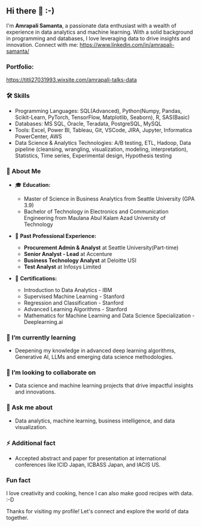 ## Hi there 👋 :-)

I'm **Amrapali Samanta**, a passionate data enthusiast with a wealth of experience in data analytics and machine learning. With a solid background in programming and databases, I love leveraging data to drive insights and innovation. 
Connect with me: https://www.linkedin.com/in/amrapali-samanta/

### Portfolio:
https://titli27031993.wixsite.com/amrapali-talks-data

### 🛠️ Skills

  - Programming Languages: SQL(Advanced), Python(Numpy, Pandas, Scikit-Learn, PyTorch, TensorFlow, Matplotlib, Seaborn), R, SAS(Basic)
  - Databases: MS SQL, Oracle, Teradata, PostgreSQL, MySQL
  - Tools: Excel, Power BI, Tableau, Git, VSCode, JIRA, Jupyter, Informatica PowerCenter, AWS
  - Data Science & Analytics Technologies: A/B testing, ETL, Hadoop, Data pipeline (cleansing, wrangling, visualization,
modeling, interpretation), Statistics, Time series, Experimental design, Hypothesis testing

### 🌟 About Me
- 🎓 **Education:** 
  - Master of Science in Business Analytics from Seattle University (GPA 3.9)
  - Bachelor of Technology in Electronics and Communication Engineering from Maulana Abul Kalam Azad University of Technology


- 💼 **Past Professional Experience:** 
  - **Procurement Admin & Analyst** at Seattle University(Part-time)
  - **Senior Analyst - Lead** at Accenture
  - **Business Technology Analyst** at Deloitte USI
  - **Test Analyst** at Infosys Limited


- 📜 **Certifications:** 
  - Introduction to Data Analytics - IBM
  - Supervised Machine Learning - Stanford
  - Regression and Classification - Stanford
  - Advanced Learning Algorithms - Stanford
  - Mathematics for Machine Learning and Data Science Specialization - Deeplearning.ai

### 🌱 I’m currently learning
- Deepening my knowledge in advanced deep learning algorithms, Generative AI, LLMs and emerging data science methodologies.

### 👯 I’m looking to collaborate on
- Data science and machine learning projects that drive impactful insights and innovations.

### 💬 Ask me about
- Data analytics, machine learning, business intelligence, and data visualization.

### ⚡ Additional fact
- Accepted abstract and paper for presentation at international conferences like ICID Japan, ICBASS Japan, and IACIS US.

### Fun fact
I love creativity and cooking, hence I can also make good recipes with data. :-D

Thanks for visiting my profile! Let's connect and explore the world of data together.

